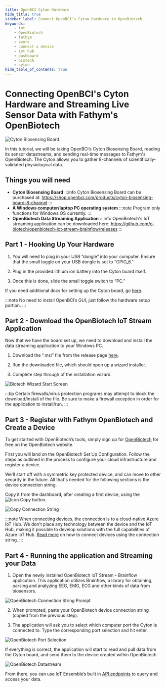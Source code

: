 ```yaml
---
title: OpenBCI Cyton Hardware
hide_title: true
sidebar_label: Connect OpenBCI's Cyton Hardware to OpenBiotech
keywords:
    - iot
    - OpenBiotech
    - fathym
    - azure
    - connect a device
    - iot hub
    - dashboard
    - biotech
    - cyton
hide_table_of_contents: true
---
```


# Connecting OpenBCI's Cyton Hardware and Streaming Live Sensor Data with Fathym's OpenBiotech

![Cyton Biosensing Board](https://www.fathym.com/iot/img/cyton_biosensing_board.png)

In this tutorial, we will be taking OpenBCI’s Cyton Biosensing Board, reading its sensor datastreams, and sending real-time messages to Fathym's OpenBiotech. The Cyton allows you to gather 8-channels of scientifically-validated physiological data.

## Things you will need

- **Cyton Biosensing Board** 
:::info
Cyton Biosensing Board can be purchased at: https://shop.openbci.com/products/cyton-biosensing-board-8-channel
:::
- **A Windows computer/laptop PC operating system**
:::note
Program only functions for Windows OS currently. 
:::
- **OpenBiotech Data Streaming Application**
:::info
OpenBiotech's IoT streaming application can be downloaded here: https://github.com/o-biotech/openbiotech-iot-stream-brainflow/releases
:::

## Part 1 - Hooking Up Your Hardware
1. You will need to plug in your USB “dongle” into your computer. Ensure that the small toggle on your USB dongle is set to “GPIO_6.”

2. Plug in the provided lithium ion battery into the Cyton board itself. 

3. Once this is done, slide the small toggle switch to “PC.”

If you need additional docs for setting up the Cyton board, go [here](https://docs.openbci.com/GettingStarted/Boards/CytonGS/).

:::note 
No need to install OpenBCI’s GUI, just follow the hardware setup portion.
:::

## Part 2 - Download the OpenBiotech IoT Stream Application

Now that we have the board set up, we need to download and install the data streaming application to your Windows PC. 

1. Download the “.msi” file from the release page [here](https://github.com/o-biotech/openbiotech-iot-stream-brainflow/releases).

2. Run the downloaded file, which should open up a wizard installer.

3. Complete step through of the installation wizard.

![Biotech Wizard Start Screen](https://www.fathym.com/iot/img/startscreen_biotech_wizard_installer.png)

:::tip
Certain firewalls/virus protection programs may attempt to block the download/install of the file. Be sure to make a firewall exception in order for the application to install/run.
:::

## Part 3 - Register with Fathym OpenBiotech and Create a Device

To get started with OpenBiotech’s tools, simply sign up for [OpenBiotech](https://dashboard.openbiotech.co/) for free on the OpenBiotech website. 

First you will land on the OpenBiotech Set Up Configuration. Follow the steps as outlined in the process to configure your cloud infrastructure and register a device. 

We'll start off with a symmetric key protected device, and can move to other security in the future.  All that's needed for the following sections is the device connection string.  

Copy it from the dashboard, after creating a first device, using the ![Icon Copy](https://www.fathym.com/iot/img/screenshots/bt_copy_button.png) button.

![Copy Connection String](https://www.fathym.com/iot/img/screenshots/biotech_device_connection_string_dark.png)

:::note
When connecting devices, the connection is to a cloud-native Azure IoT Hub.  We don't place any technology between the device and the IoT Hub, making it possible to develop solutions with the full capabilities of Azure IoT Hub.  [Read more](https://docs.microsoft.com/en-us/azure/iot-hub/quickstart-send-telemetry-cli) on how to connect devices using the connection string.
:::

## Part 4 - Running the application and Streaming your Data

1. Open the newly installed OpenBiotech IoT Stream - Brainflow application. This application utilizes Brainflow, a library for obtaining, parsing and analyzing EEG, EMG, ECG and other kinds of data from biosensors. 

![OpenBiotech Connection String Prompt](https://www.fathym.com/iot/img/brainflow_connection_string_prompt.png)

2. When prompted, paste your OpenBiotech device connection string (copied from the previous step).

3. The application will ask you to select which computer port the Cyton is connected to. Type the corresponding port selection and hit enter.

![OpenBiotech Port Selection](https://www.fathym.com/iot/img/brainflow_port_selection.png)

If everything is correct, the application will start to read and pull data from the Cyton board, and send them to the device created within OpenBiotech.

![OpenBiotech Datastream](https://www.fathym.com/iot/img/brainflow_datastream.png)

From there, you can use IoT Ensemble’s built in [API endpoints](https://www.openbiotech.co/docs/integrations/connecting-downstream) to query and access your data.